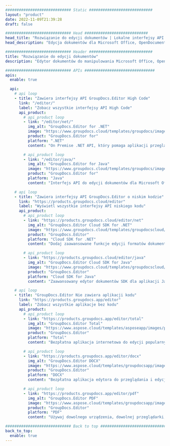 ```yaml
---
############################# Static ############################
layout: "product"
date: 2022-11-09T21:39:28
draft: false

############################# Head ############################
head_title: "Rozwiązanie do edycji dokumentów | Lokalne interfejsy API i bezpłatne aplikacje"
head_description: "Edycja dokumentów dla Microsoft Office, OpenDocument, PDF i innych formatów plików za pomocą interfejsów API On Premise lub aplikacji Online Document Editor."

############################# Header ############################
title: "Rozwiązanie do edycji dokumentów"
description: "Edytor dokumentów do manipulowania Microsoft Office, OpenOffice, PDF, HTML i innymi formatami plików dokumentów."

############################# APIs ###############################
apis:
  enable: true

  api:
    # api loop
    - title: "Zawiera interfejsy API GroupDocs.Editor High Code"
      link: "/editor/"
      label: "Zobacz wszystkie interfejsy API High Code"
      api_product:
        # api_product loop
        - link: "/editor/net/"
          img_alt: "GroupDocs.Editor for .NET"
          image: "https://www.groupdocs.cloud/templates/groupdocs/images/product-logos/groupdocs-editor-net.png"
          product: "GroupDocs.Editor for"
          platform: ".NET"
          content: "On Premise .NET API, który pomaga aplikacji przeglądać, edytować, a następnie konwertować dokumenty."

        # api_product loop
        - link: "/editor/java/"
          img_alt: "GroupDocs.Editor for Java"
          image: "https://www.groupdocs.cloud/templates/groupdocs/images/product-logos/groupdocs-editor-java.png"
          product: "GroupDocs.Editor for"
          platform: "Java"
          content: "Interfejs API do edycji dokumentów dla Microsoft Office, OpenOffice, HTML i innych dokumentów do manipulowania w aplikacjach opartych na Javie."

    # api loop
    - title: "Zawiera interfejsy API GroupDocs.Editor o niskim kodzie"
      link: "https://products.groupdocs.cloud/editor"
      label: "Wyświetl wszystkie interfejsy API niskiego kodu"
      api_product:
        # api_product loop
        - link: "https://products.groupdocs.cloud/editor/net"
          img_alt: "GroupDocs.Editor Cloud SDK for .NET"
          image: "https://www.groupdocs.cloud/templates/groupdocscloud/images/sdk/272x272/groupdocs_editor-for-net.png"
          product: "GroupDocs.Editor"
          platform: "Cloud SDK for .NET"
          content: "Dodaj zaawansowane funkcje edycji formatów dokumentów w aplikacjach .NET za pomocą Cloud SDK dla .NET. Edytuj dokumenty MS Office, Web i XML."

        # api_product loop
        - link: "https://products.groupdocs.cloud/editor/java"
          img_alt: "GroupDocs.Editor Cloud SDK for Java"
          image: "https://www.groupdocs.cloud/templates/groupdocscloud/images/sdk/272x272/groupdocs_editor-for-java.png"
          product: "GroupDocs.Editor"
          platform: "Cloud SDK for Java"
          content: "Zaawansowany edytor dokumentów SDK dla aplikacji Java do edycji standardowych formatów plików dokumentów na dowolnej platformie, która może wywoływać interfejsy API REST."

    # api loop
    - title: "GroupDocs.Editor Nie zawiera aplikacji kodu"
      link: "https://products.groupdocs.app/editor"
      label: "Zobacz wszystkie aplikacje bez kodu"
      api_product:
        # api_product loop
        - link: "https://products.groupdocs.app/editor/total"
          img_alt: "GroupDocs.Editor Total"
          image: "https://www.aspose.cloud/templates/asposeapp/images/products/logo/aspose_editor-app.png"
          product: "GroupDocs.Editor"
          platform: "Total"
          content: "Bezpłatna aplikacja internetowa do edycji popularnych formatów plików z pakietu Office i OpenOffice."

        # api_product loop
        - link: "https://products.groupdocs.app/editor/docx"
          img_alt: "GroupDocs.Editor DOCX"
          image: "https://www.aspose.cloud/templates/groupdocsapp/images/products/logo/groupdocs_words-app.png"
          product: "GroupDocs.Editor"
          platform: "DOCX"
          content: "Bezpłatna aplikacja edytora do przeglądania i edycji dokumentów Microsoft Word online."

        # api_product loop
        - link: "https://products.groupdocs.app/editor/pdf"
          img_alt: "GroupDocs.Editor PDF"
          image: "https://www.aspose.cloud/templates/groupdocsapp/images/products/logo/groupdocs_pdf-app.png"
          product: "GroupDocs.Editor"
          platform: "PDF"
          content: "Używaj dowolnego urządzenia, dowolnej przeglądarki, aby przeglądać lub edytować dokumenty PDF i XPS."

############################# Back to top ###############################
back_to_top:
  enable: true
---
```

